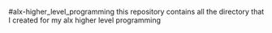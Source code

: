 #alx-higher_level_programming
 this repository contains all the directory that I created for my alx higher level programming
